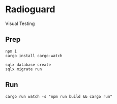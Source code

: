 # Radioguard

Visual Testing

## Prep

```
npm i
cargo install cargo-watch

sqlx database create
sqlx migrate run
```

## Run

```
cargo run watch -s "npm run build && cargo run"
```
